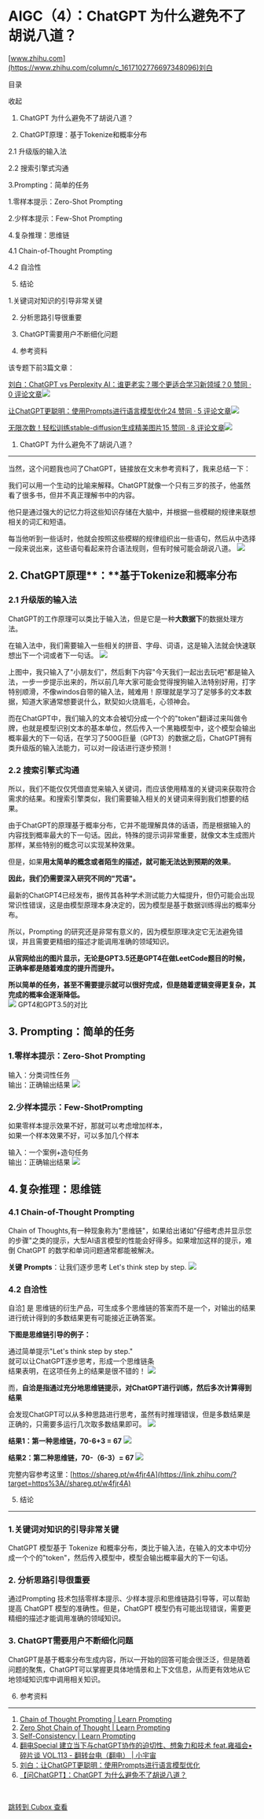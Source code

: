 AIGC（4）：ChatGPT 为什么避免不了胡说八道？
============================

[www.zhihu.com](https://www.zhihu.com/column/c_1617102776697348096)刘白

目录

收起

1. ChatGPT 为什么避免不了胡说八道？

2. ChatGPT原理：基于Tokenize和概率分布

2.1 升级版的输入法

2.2 搜索引擎式沟通

3.Prompting：简单的任务

1.零样本提示：Zero-Shot Prompting

2.少样本提示：Few-Shot Prompting

4.复杂推理：思维链

4.1 Chain-of-Thought Prompting

4.2 自洽性

5. 结论

1.关键词对知识的引导非常关键

2. 分析思路引导很重要

3. ChatGPT需要用户不断细化问题

6. 参考资料

该专题下前3篇文章：

[刘白：ChatGPT vs Perplexity AI：谁更老实？哪个更适合学习新领域？0 赞同 · 0 评论文章![](https://image.cubox.pro/article/2023040610331490877/45720.jpg?imageMogr2/quality/90/ignore-error/1)](https://zhuanlan.zhihu.com/p/612513616)

[让ChatGPT更聪明：使用Prompts进行语言模型优化24 赞同 · 5 评论文章![](https://image.cubox.pro/article/2023040610331289306/22313.jpg?imageMogr2/quality/90/ignore-error/1)](https://zhuanlan.zhihu.com/p/612587257)

[无限次数！轻松训练stable-diffusion生成精美图片15 赞同 · 8 评论文章![](https://image.cubox.pro/article/2023040610480326761/20502.jpg?imageMogr2/quality/90/ignore-error/1)](https://zhuanlan.zhihu.com/p/613483110)

1. ChatGPT 为什么避免不了胡说八道？
-----------------------

当然，这个问题我也问了ChatGPT，链接放在文末参考资料了，我来总结一下：

我们可以用一个生动的比喻来解释。ChatGPT就像一个只有三岁的孩子，他虽然看了很多书，但并不真正理解书中的内容。

他只是通过强大的记忆力将这些知识存储在大脑中，并根据一些模糊的规律来联想相关的词汇和短语。

每当他听到一些话时，他就会按照这些模糊的规律组织出一些语句，然后从中选择一段来说出来，这些语句看起来符合语法规则，但有时候可能会胡说八道。
![](https://image.cubox.pro/article/2023040610480389261/50554.jpg?imageMogr2/quality/90/ignore-error/1)

**2.** ChatGPT原理**：**基于Tokenize和概率分布
------------------------------------

### 2.1 升级版的输入法

ChatGPT的工作原理可以类比于输入法，但是它是一种**大数据下**的数据处理方法。

在输入法中，我们需要输入一些相关的拼音、字母、词语，这是输入法就会快速联想出下一个词或者下一句话。
![](https://image.cubox.pro/article/2023040610480368798/29194.jpg?imageMogr2/quality/90/ignore-error/1)

上图中，我只输入了"小朋友们"，然后剩下内容"今天我们一起出去玩吧"都是输入法，一步一步提示出来的，所以前几年大家可能会觉得搜狗输入法特别好用，打字特别顺滑，不像windos自带的输入法，贼难用！原理就是学习了足够多的文本数据，知道大家通常想要说什么，默契如火烧眉毛，心领神会。

而在ChatGPT中，我们输入的文本会被切分成一个个的"token"翻译过来叫做令牌，也就是模型识别文本的基本单位，然后传入一个黑箱模型中，这个模型会输出概率最大的下一句话，在学习了500G巨量（GPT3）的数据之后，ChatGPT拥有类升级版的输入法能力，可以对一段话进行逐步预测！

### 2.2 搜索引擎式沟通

所以，我们不能仅仅凭借直觉来输入关键词，而应该使用精准的关键词来获取符合需求的结果。和搜索引擎类似，我们需要输入相关的关键词来得到我们想要的结果。

由于ChatGPT的原理基于概率分布，它并不能理解具体的话语，而是根据输入的内容找到概率最大的下一句话。因此，特殊的提示词非常重要，就像文本生成图片那样，某些特别的概念可以实现某种效果。

但是，如果**用太简单的概念或者陌生的描述，就可能无法达到预期的效果**。

**因此，我们仍需要深入研究不同的"咒语"。**

最新的ChatGPT4已经发布，据传其各种学术测试能力大幅提升，但仍可能会出现常识性错误，这是由模型原理本身决定的，因为模型是基于数据训练得出的概率分布。

所以，Prompting 的研究还是非常有意义的，因为模型原理决定它无法避免错误，并且需要更精细的描述才能调用准确的领域知识。

**从官网给出的图片显示，无论是GPT3.5还是GPT4在做LeetCode题目的时候，正确率都是随着难度的提升而提升。**

**所以简单的任务，甚至不需要提示就可以很好完成，但是随着逻辑变得更复杂，其完成的概率会逐渐降低。**   
![](https://image.cubox.pro/article/2023040610480363323/86314.jpg?imageMogr2/quality/90/ignore-error/1)
GPT4和GPT3.5的对比

**3.** Prompting：**简单的任务**
--------------------------

### **1.零样本提示：Zero-Shot Prompting**

输入：分类词性任务  
输出：正确输出结果
![](https://image.cubox.pro/article/2023040610480354792/90017.jpg?imageMogr2/quality/90/ignore-error/1)

### **2.少样本提示：Few-Shot**Prompting

如果零样本提示效果不好，那就可以考虑增加样本，  
如果一个样本效果不好，可以多加几个样本

输入：一个案例+造句任务  
输出：正确输出结果
![](https://image.cubox.pro/article/2023040610480394545/99015.jpg?imageMogr2/quality/90/ignore-error/1)

**4.复杂推理：思维链**
--------------

### **4.1 Chain-of-Thought Prompting**

Chain of Thoughts,有一种现象称为"思维链"，如果给出诸如"仔细考虑并显示您的步骤"之类的提示，大型AI语言模型的性能会好得多。如果增加这样的提示，难倒 ChatGPT 的数学和单词问题通常都能被解决。

**关键** **Prompts**：让我们逐步思考 Let's think step by step.
![](https://image.cubox.pro/article/2023040610480352437/64996.jpg?imageMogr2/quality/90/ignore-error/1)

### 4.2 自洽性

自洽[1](https://link.zhihu.com/?target=https%3A//learnprompting.org/docs/intermediate/self_consistency%23fn-1) 是 思维链的衍生产品，可生成多个思维链的答案而不是一个，对输出的结果进行统计得到的多数结果更有可能接近正确答案。

**下图是思维链引导的例子：**

通过简单提示"Let's think step by step."  
就可以让ChatGPT逐步思考，形成一个思维链条  
结果表明，在这项任务上的结果是很不错的！
![](https://image.cubox.pro/article/2023040610480335537/26863.jpg?imageMogr2/quality/90/ignore-error/1)

而，**自洽是指通过充分地思维链提示，对ChatGPT进行训练，然后多次计算得到结果**

会发现ChatGPT可以从多种思路进行思考，虽然有时推理错误，但是多数结果是正确的，只需要多运行几次取多数结果即可。
![](https://image.cubox.pro/article/2023040610480361867/40236.jpg?imageMogr2/quality/90/ignore-error/1)

**结果1：第一种思维链，70-6+3 = 67**
![](https://image.cubox.pro/article/2023040610480381967/42823.jpg?imageMogr2/quality/90/ignore-error/1)

**结果2：第二种思维链，70-（6-3）= 67**
![](https://image.cubox.pro/article/2023040610480320905/84305.jpg?imageMogr2/quality/90/ignore-error/1)

完整内容参考这里：[https://shareg.pt/w4fjr4A](https://link.zhihu.com/?target=https%3A//shareg.pt/w4fjr4A)

5. 结论
-----

### **1.关键词对知识的引导非常关键**

ChatGPT 模型基于 Tokenize 和概率分布，类比于输入法，在输入的文本中切分成一个个的"token"，然后传入模型中，模型会输出概率最大的下一句话。

### **2. 分析思路引导很重要**

通过Prompting 技术包括零样本提示、少样本提示和思维链路引导等，可以帮助提高 ChatGPT 模型的准确性。但是，ChatGPT 模型仍有可能出现错误，需要更精细的描述才能调用准确的领域知识。

### 3. **ChatGPT需要用户不断细化问题**

ChatGPT是基于概率分布生成内容，所以一开始的回答可能会很泛泛，但是随着问题的聚焦，ChatGPT可以掌握更具体地情景和上下文信息，从而更有效地从它地领域知识库中调用相关知识。

6. 参考资料
-------

1. [Chain of Thought Prompting \| Learn Prompting](https://link.zhihu.com/?target=https%3A//learnprompting.org/docs/intermediate/chain_of_thought)
2. [Zero Shot Chain of Thought \| Learn Prompting](https://link.zhihu.com/?target=https%3A//learnprompting.org/docs/intermediate/zero_shot_cot)
3. [Self-Consistency \| Learn Prompting](https://link.zhihu.com/?target=https%3A//learnprompting.org/docs/intermediate/self_consistency)
4. [翻电Special 建立当下与chatGPT协作的迫切性、想象力和技术 feat.雍福会•碎片谈 VOL.113 - 翻转台电（翻电） \| 小宇宙](https://link.zhihu.com/?target=https%3A//www.xiaoyuzhoufm.com/episode/63f34f445835080b932bb172)
5. [刘白：让ChatGPT更聪明：使用Prompts进行语言模型优化](https://zhuanlan.zhihu.com/p/612587257)
6. [【问ChatGPT】：ChatGPT 为什么避免不了胡说八道？](https://link.zhihu.com/?target=https%3A//flowgpt.com/chat-share/983672cd-d31e-4645-92a1-5385394aba04)

<br />

[跳转到 Cubox 查看](https://cubox.pro/my/card?id=7043479414411100923)
